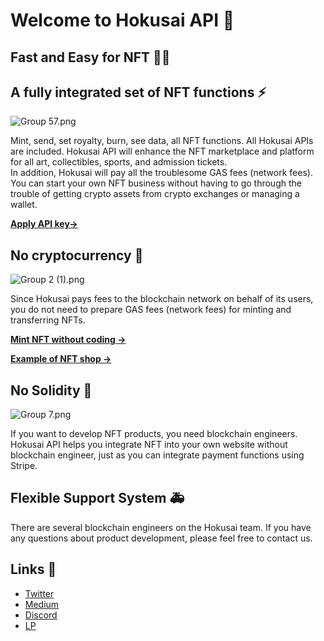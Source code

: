 # Welcome to Hokusai API 👋

## Fast and Easy for NFT 🌊🗻

## A fully integrated set of NFT functions ⚡️
![Group 57.png](https://stoplight.io/api/v1/projects/cHJqOjg0NjEy/images/7bCnxmp6awk)


Mint, send, set royalty, burn, see data, all NFT functions. All Hokusai APIs are included. Hokusai API will enhance the NFT marketplace and platform for all art, collectibles, sports, and admission tickets.  
In addition, Hokusai will pay all the troublesome GAS fees (network fees). You can start your own NFT business without having to go through the trouble of getting crypto assets from crypto exchanges or managing a wallet.

[**Apply API key→**
](https://0xhokusai.notion.site/Hokusai-API-Application-form-a6d8118d416b41d88632396e3156cddb)

## No cryptocurrency 🥳
![Group 2 (1).png](https://stoplight.io/api/v1/projects/cHJqOjg0NjEy/images/lTqY2CtzOP8)

Since Hokusai pays fees to the blockchain network on behalf of its users, you do not need to prepare GAS fees (network fees) for minting and transferring NFTs.


**[Mint NFT without coding →](https://client.hokusai.app/)**

**[Example of NFT shop →](https://hokusai-nft-starter-kit.web.app/)**

## No Solidity 🥷
![Group 7.png](https://stoplight.io/api/v1/projects/cHJqOjg0NjEy/images/OLzKLfDx3RM)

If you want to develop NFT products, you need blockchain engineers. Hokusai API helps you integrate NFT into your own website without blockchain engineer, just as you can integrate payment functions using Stripe.

## Flexible Support System 🚑
There are several blockchain engineers on the Hokusai team. If you have any questions about product development, please feel free to contact us. 

## Links 🔗
- [Twitter](https://twitter.com/0xHokusai)  
- [Medium](https://0xhokusai.medium.com/)   
- [Discord](https://discord.gg/8HGXXpFRdv)  
- [LP](https://hokusai.app/) 
 
